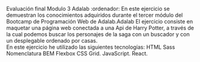 Evaluación final Modulo 3 Adalab :ordenador:
En este ejercicio se demuestran los conocimientos adquiridos durante el tercer módulo del Bootcamp de Programación Web de Adalab.Adalab
El ejercicio consiste en maquetar una página web conectada a una Api de Harry Potter, a través de la cual podemos buscar los personajes de la saga con un buscador y con un desplegable ordenado por casas.  
En este ejercicio he utilizado las siguientes tecnologías:
HTML
Sass
Nomenclatura BEM
Flexbox
CSS Grid.
JavaScript.
React.
